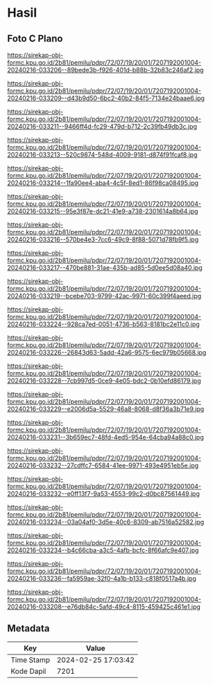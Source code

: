 # Hasil

## Foto C Plano

https://sirekap-obj-formc.kpu.go.id/2b81/pemilu/pdpr/72/07/19/20/01/7207192001004-20240216-033206--89bede3b-f926-401d-b88b-32b83c246af2.jpg

https://sirekap-obj-formc.kpu.go.id/2b81/pemilu/pdpr/72/07/19/20/01/7207192001004-20240216-033209--d43b9d50-6bc2-40b2-84f5-7134e24baae6.jpg

https://sirekap-obj-formc.kpu.go.id/2b81/pemilu/pdpr/72/07/19/20/01/7207192001004-20240216-033211--9466ff4d-fc29-479d-b712-2c39fb49db3c.jpg

https://sirekap-obj-formc.kpu.go.id/2b81/pemilu/pdpr/72/07/19/20/01/7207192001004-20240216-033213--520c9874-548d-4009-9181-d874f91fcaf8.jpg

https://sirekap-obj-formc.kpu.go.id/2b81/pemilu/pdpr/72/07/19/20/01/7207192001004-20240216-033214--1fa90ee4-aba4-4c5f-8ed1-86f98ca08495.jpg

https://sirekap-obj-formc.kpu.go.id/2b81/pemilu/pdpr/72/07/19/20/01/7207192001004-20240216-033215--95e3f87e-dc21-41e9-a738-2301614a8b64.jpg

https://sirekap-obj-formc.kpu.go.id/2b81/pemilu/pdpr/72/07/19/20/01/7207192001004-20240216-033216--570be4e3-7cc6-49c9-8f88-5071d78fb9f5.jpg

https://sirekap-obj-formc.kpu.go.id/2b81/pemilu/pdpr/72/07/19/20/01/7207192001004-20240216-033217--470be881-31ae-435b-ad85-5d0ee5d08a40.jpg

https://sirekap-obj-formc.kpu.go.id/2b81/pemilu/pdpr/72/07/19/20/01/7207192001004-20240216-033219--bcebe703-9799-42ac-9971-60c399f4aeed.jpg

https://sirekap-obj-formc.kpu.go.id/2b81/pemilu/pdpr/72/07/19/20/01/7207192001004-20240216-033224--928ca7ed-0051-4736-b563-8181bc2e11c0.jpg

https://sirekap-obj-formc.kpu.go.id/2b81/pemilu/pdpr/72/07/19/20/01/7207192001004-20240216-033226--26843d63-5add-42a6-9575-6ec979b05668.jpg

https://sirekap-obj-formc.kpu.go.id/2b81/pemilu/pdpr/72/07/19/20/01/7207192001004-20240216-033228--7cb997d5-0ce9-4e05-bdc2-0b10efd86179.jpg

https://sirekap-obj-formc.kpu.go.id/2b81/pemilu/pdpr/72/07/19/20/01/7207192001004-20240216-033229--e2006d5a-5529-46a8-8068-d8f36a3b71e9.jpg

https://sirekap-obj-formc.kpu.go.id/2b81/pemilu/pdpr/72/07/19/20/01/7207192001004-20240216-033231--3b659ec7-48fd-4ed5-954e-64cba94a88c0.jpg

https://sirekap-obj-formc.kpu.go.id/2b81/pemilu/pdpr/72/07/19/20/01/7207192001004-20240216-033232--27cdffc7-6584-41ee-9971-493e4951eb5e.jpg

https://sirekap-obj-formc.kpu.go.id/2b81/pemilu/pdpr/72/07/19/20/01/7207192001004-20240216-033232--e0ff13f7-9a53-4553-99c2-d0bc87561449.jpg

https://sirekap-obj-formc.kpu.go.id/2b81/pemilu/pdpr/72/07/19/20/01/7207192001004-20240216-033234--03a04af0-3d5e-40c6-8309-ab7516a52582.jpg

https://sirekap-obj-formc.kpu.go.id/2b81/pemilu/pdpr/72/07/19/20/01/7207192001004-20240216-033234--b4c66cba-a3c5-4afb-bcfc-8f66afc9e407.jpg

https://sirekap-obj-formc.kpu.go.id/2b81/pemilu/pdpr/72/07/19/20/01/7207192001004-20240216-033236--fa5959ae-32f0-4a1b-b133-c818f0517a4b.jpg

https://sirekap-obj-formc.kpu.go.id/2b81/pemilu/pdpr/72/07/19/20/01/7207192001004-20240216-033208--e76db84c-5afd-49c4-8115-459425c461e1.jpg


## Metadata

| Key        | Value               |
| ---------- | ------------------- |
| Time Stamp | 2024-02-25 17:03:42 |
| Kode Dapil | 7201                |



